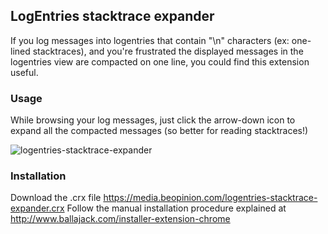 ## LogEntries stacktrace expander

If you log messages into logentries that contain "\n" characters (ex: one-lined stacktraces), and you're frustrated the displayed messages in the logentries view are compacted on one line, you could find this extension useful.

### Usage

While browsing your log messages, just click the arrow-down icon to expand all the compacted messages (so better for reading stacktraces!)

![logentries-stacktrace-expander](https://cloud.githubusercontent.com/assets/1446201/15672469/0f8d27e2-2731-11e6-80e6-3d9f6db4c29b.gif)

### Installation

Download the .crx file https://media.beopinion.com/logentries-stacktrace-expander.crx
Follow the manual installation procedure explained at http://www.ballajack.com/installer-extension-chrome
